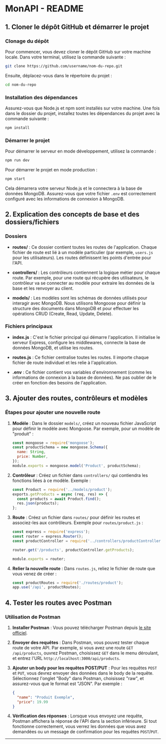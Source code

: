 
# MonAPI - README

## 1. Cloner le dépôt GitHub et démarrer le projet

### Clonage du dépôt
Pour commencer, vous devez cloner le dépôt GitHub sur votre machine locale. Dans votre terminal, utilisez la commande suivante :

```bash
git clone https://github.com/username/nom-du-repo.git
```

Ensuite, déplacez-vous dans le répertoire du projet :

```bash
cd nom-du-repo
```

### Installation des dépendances
Assurez-vous que Node.js et npm sont installés sur votre machine. Une fois dans le dossier du projet, installez toutes les dépendances du projet avec la commande suivante :

```bash
npm install
```

### Démarrer le projet
Pour démarrer le serveur en mode développement, utilisez la commande :

```bash
npm run dev
```

Pour démarrer le projet en mode production :

```bash
npm start
```

Cela démarrera votre serveur Node.js et le connectera à la base de données MongoDB. Assurez-vous que votre fichier `.env` est correctement configuré avec les informations de connexion à MongoDB.

## 2. Explication des concepts de base et des dossiers/fichiers

### Dossiers

- **routes/** : Ce dossier contient toutes les routes de l'application. Chaque fichier de route est lié à un modèle particulier (par exemple, `users.js` pour les utilisateurs). Les routes définissent les points d'entrée pour l'API.

- **controllers/** : Les contrôleurs contiennent la logique métier pour chaque route. Par exemple, pour une route qui récupère des utilisateurs, le contrôleur va se connecter au modèle pour extraire les données de la base et les renvoyer au client.

- **models/** : Les modèles sont les schémas de données utilisés pour interagir avec MongoDB. Nous utilisons Mongoose pour définir la structure des documents dans MongoDB et pour effectuer les opérations CRUD (Create, Read, Update, Delete).

### Fichiers principaux

- **index.js** : C'est le fichier principal qui démarre l'application. Il initialise le serveur Express, configure les middlewares, connecte la base de données MongoDB, et utilise les routes.

- **routes.js** : Ce fichier centralise toutes les routes. Il importe chaque fichier de route individuel et les relie à l'application.

- **.env** : Ce fichier contient vos variables d'environnement (comme les informations de connexion à la base de données). Ne pas oublier de le créer en fonction des besoins de l'application.

## 3. Ajouter des routes, contrôleurs et modèles

### Étapes pour ajouter une nouvelle route
1. **Modèle** : Dans le dossier `models/`, créez un nouveau fichier JavaScript pour définir le modèle avec Mongoose. Par exemple, pour un modèle de "produit" :
   
   ```js
   const mongoose = require('mongoose');
   const productSchema = new mongoose.Schema({
     name: String,
     price: Number,
   });
   module.exports = mongoose.model('Product', productSchema);
   ```

2. **Contrôleur** : Créez un fichier dans `controllers/` qui contiendra les fonctions liées à ce modèle. Exemple :

   ```js
   const Product = require('../models/product');
   exports.getProducts = async (req, res) => {
     const products = await Product.find();
     res.json(products);
   };
   ```

3. **Route** : Créez un fichier dans `routes/` pour définir les routes et associez-les aux contrôleurs. Exemple pour `routes/product.js` :

   ```js
   const express = require('express');
   const router = express.Router();
   const productController = require('../controllers/productController');
   
   router.get('/products', productController.getProducts);
   
   module.exports = router;
   ```

4. **Relier la nouvelle route** : Dans `routes.js`, reliez le fichier de route que vous venez de créer :

   ```js
   const productRoutes = require('./routes/product');
   app.use('/api', productRoutes);
   ```

## 4. Tester les routes avec Postman

### Utilisation de Postman

1. **Installer Postman** : Vous pouvez télécharger Postman depuis [le site officiel](https://www.postman.com/downloads/).

2. **Envoyer des requêtes** : Dans Postman, vous pouvez tester chaque route de votre API. Par exemple, si vous avez une route `GET /api/products`, ouvrez Postman, choisissez `GET` dans le menu déroulant, et entrez l'URL `http://localhost:3000/api/products`.

3. **Ajouter un body pour les requêtes POST/PUT** : Pour les requêtes `POST` et `PUT`, vous devrez envoyer des données dans le body de la requête. Sélectionnez l'onglet "Body" dans Postman, choisissez "raw", et assurez-vous que le format est "JSON". Par exemple :

   ```json
   {
     "name": "Produit Exemple",
     "price": 19.99
   }
   ```

4. **Vérification des réponses** : Lorsque vous envoyez une requête, Postman affichera la réponse de l'API dans la section inférieure. Si tout fonctionne correctement, vous verrez les données que vous avez demandées ou un message de confirmation pour les requêtes `POST`/`PUT`.

---